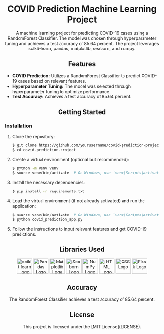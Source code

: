
<!-- Project Title -->
<h1 align="center">COVID Prediction Machine Learning Project</h1>

<!-- Project Description -->
<p align="center">
  A machine learning project for predicting COVID-19 cases using a RandomForest Classifier. The model was chosen through hyperparameter tuning and achieves a test accuracy of 85.64 percent. The project leverages scikit-learn, pandas, matplotlib, seaborn, and numpy.
</p>

<!-- Project Features -->
<h2 align="center">Features</h2>

- **COVID Prediction:** Utilizes a RandomForest Classifier to predict COVID-19 cases based on relevant features.
- **Hyperparameter Tuning:** The model was selected through hyperparameter tuning to optimize performance.
- **Test Accuracy:** Achieves a test accuracy of 85.64 percent.

<!-- Getting Started -->
<h2 align="center">Getting Started</h2>

### Installation

1. Clone the repository:

   ```bash
   $ git clone https://github.com/yourusername/covid-prediction-project.git
   $ cd covid-prediction-project
   ```

2. Create a virtual environment (optional but recommended):

   ```bash
   $ python -m venv venv
   $ source venv/bin/activate  # On Windows, use `venv\Scripts\activate`
   ```

3. Install the necessary dependencies:

   ```bash
   $ pip install -r requirements.txt
   ```

4. Load the virtual environment (if not already activated) and run the application:

   ```bash
   $ source venv/bin/activate  # On Windows, use `venv\Scripts\activate`
   $ python covid_prediction_app.py
   ```

5. Follow the instructions to input relevant features and get COVID-19 predictions.

<!-- Libraries Used -->
<h2 align="center">Libraries Used</h2>

<p align="center">
  <img alt="scikit-learn Logo" src="https://scikit-learn.org/stable/_static/scikit-learn-logo-small.png" height="50" />
  <img alt="Pandas Logo" src="https://pandas.pydata.org/static/img/pandas.svg" height="50" />
  <img alt="Matplotlib Logo" src="https://matplotlib.org/stable/_images/sphx_glr_logos2_003.png" height="50" />
  <img alt="Seaborn Logo" src="https://seaborn.pydata.org/_images/logo-wide-lightbg.svg" height="50" />
  <img alt="NumPy Logo" src="https://upload.wikimedia.org/wikipedia/commons/3/31/NumPy_logo_2020.svg" height="50" />
  <img alt="HTML Logo" src="https://www.w3.org/html/logo/downloads/HTML5_Logo_512.png" height="50" />
  <img alt="CSS Logo" src="https://upload.wikimedia.org/wikipedia/commons/d/d5/CSS3_logo_and_wordmark.svg" height="50" />
  <img alt="Flask Logo" src="https://flask.palletsprojects.com/en/2.1.x/_images/flask-logo.png" height="50" />
  <!-- Add more libraries as needed -->
</p>

<!-- Accuracy -->
<h2 align="center">Accuracy</h2>

<p align="center">
  The RandomForest Classifier achieves a test accuracy of 85.64 percent.
</p>

<!-- License -->
<h2 align="center">License</h2>

<p align="center">
  This project is licensed under the [MIT License](LICENSE).
</p>

